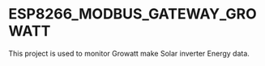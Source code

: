 # ESP8266_MODBUS_GATEWAY_GROWATT
This project is used to monitor Growatt make Solar inverter Energy data.
